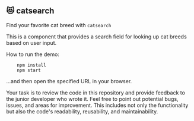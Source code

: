 :heart_eyes_cat: catsearch
---
Find your favorite cat breed with `catsearch`

This is a component that provides a search field for looking up cat breeds based on user input.

How to run the demo:

        npm install
        npm start
        

...and then open the specified URL in your browser.

Your task is to review the code in this repository and provide feedback to the junior developer who wrote it. Feel free to point out potential bugs, issues, and areas for improvement. This includes not only the functionality but also the code's readability, reusability, and maintainability.